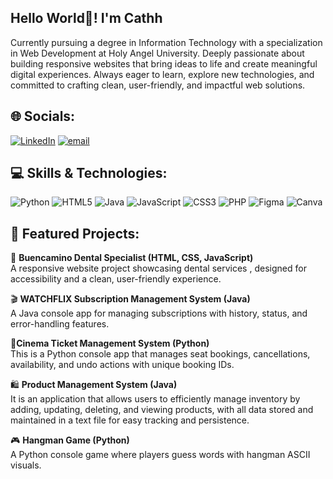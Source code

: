 ## Hello World👋! I'm Cathh

Currently pursuing a degree in Information Technology with a specialization in Web Development at Holy Angel University. Deeply passionate about building responsive websites that bring ideas to life and create meaningful digital experiences. Always eager to learn, explore new technologies, and committed to crafting clean, user-friendly, and impactful web solutions.

## 🌐 Socials:
[![LinkedIn](https://img.shields.io/badge/LinkedIn-%230077B5.svg?logo=linkedin&logoColor=white)](https://linkedin.com/in/https://www.linkedin.com/in/catherine-tyra-laguda-a13287326/) [![email](https://img.shields.io/badge/Email-D14836?logo=gmail&logoColor=white)](mailto:tyralaguda@gmail.com) 

## 💻 Skills & Technologies:
![Python](https://img.shields.io/badge/python-3670A0?style=for-the-badge&logo=python&logoColor=ffdd54) ![HTML5](https://img.shields.io/badge/html5-%23E34F26.svg?style=for-the-badge&logo=html5&logoColor=white) ![Java](https://img.shields.io/badge/java-%23ED8B00.svg?style=for-the-badge&logo=openjdk&logoColor=white) ![JavaScript](https://img.shields.io/badge/javascript-%23323330.svg?style=for-the-badge&logo=javascript&logoColor=%23F7DF1E) ![CSS3](https://img.shields.io/badge/css3-%231572B6.svg?style=for-the-badge&logo=css3&logoColor=white) ![PHP](https://img.shields.io/badge/php-%23777BB4.svg?style=for-the-badge&logo=php&logoColor=white) ![Figma](https://img.shields.io/badge/figma-%23F24E1E.svg?style=for-the-badge&logo=figma&logoColor=white) ![Canva](https://img.shields.io/badge/Canva-%2300C4CC.svg?style=for-the-badge&logo=Canva&logoColor=white)

## 📌 Featured Projects:
🦷 **Buencamino Dental Specialist (HTML, CSS, JavaScript)**   
A responsive website project showcasing dental services , designed for accessibility and a clean, user-friendly experience.

🎬 **WATCHFLIX Subscription Management System (Java)**  
A Java console app for managing subscriptions with history, status, and error-handling features.

🍿**Cinema Ticket Management System (Python)**   
This is a Python console app that manages seat bookings, cancellations, availability, and undo actions with unique booking IDs.

🛍️ **Product Management System (Java)**   
It is an application that allows users to efficiently manage inventory by adding, updating, deleting, and viewing products, with all data stored and maintained in a text file for easy tracking and persistence.

🎮 **Hangman Game (Python)**    
A Python console game where players guess words with hangman ASCII visuals.




<!-- Proudly created with GPRM ( https://gprm.itsvg.in ) -->


